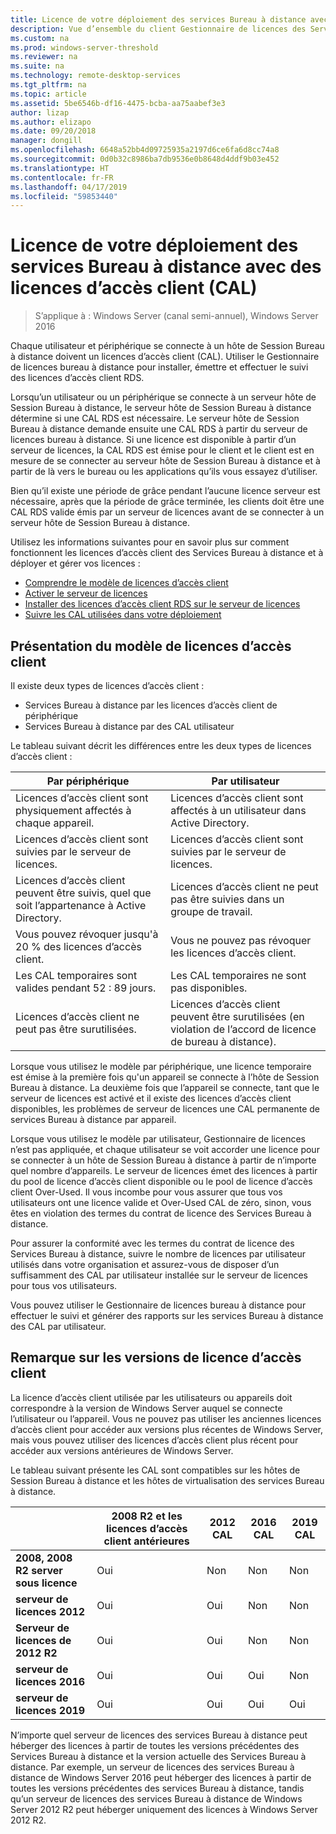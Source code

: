 ```yaml
---
title: Licence de votre déploiement des services Bureau à distance avec des licences d’accès client (CAL)
description: Vue d’ensemble du client Gestionnaire de licences des Services Bureau à distance.
ms.custom: na
ms.prod: windows-server-threshold
ms.reviewer: na
ms.suite: na
ms.technology: remote-desktop-services
ms.tgt_pltfrm: na
ms.topic: article
ms.assetid: 5be6546b-df16-4475-bcba-aa75aabef3e3
author: lizap
ms.author: elizapo
ms.date: 09/20/2018
manager: dongill
ms.openlocfilehash: 6648a52bb4d09725935a2197d6ce6fa6d8cc74a8
ms.sourcegitcommit: 0d0b32c8986ba7db9536e0b8648d4ddf9b03e452
ms.translationtype: HT
ms.contentlocale: fr-FR
ms.lasthandoff: 04/17/2019
ms.locfileid: "59853440"
---
```

# <a name="license-your-rds-deployment-with-client-access-licenses-cals"></a>Licence de votre déploiement des services Bureau à distance avec des licences d’accès client (CAL)

>S’applique à : Windows Server (canal semi-annuel), Windows Server 2016

Chaque utilisateur et périphérique se connecte à un hôte de Session Bureau à distance doivent un licences d’accès client (CAL). Utiliser le Gestionnaire de licences bureau à distance pour installer, émettre et effectuer le suivi des licences d’accès client RDS.  

Lorsqu’un utilisateur ou un périphérique se connecte à un serveur hôte de Session Bureau à distance, le serveur hôte de Session Bureau à distance détermine si une CAL RDS est nécessaire. Le serveur hôte de Session Bureau à distance demande ensuite une CAL RDS à partir du serveur de licences bureau à distance. Si une licence est disponible à partir d’un serveur de licences, la CAL RDS est émise pour le client et le client est en mesure de se connecter au serveur hôte de Session Bureau à distance et à partir de là vers le bureau ou les applications qu’ils vous essayez d’utiliser.

Bien qu’il existe une période de grâce pendant l’aucune licence serveur est nécessaire, après que la période de grâce terminée, les clients doit être une CAL RDS valide émis par un serveur de licences avant de se connecter à un serveur hôte de Session Bureau à distance.

Utilisez les informations suivantes pour en savoir plus sur comment fonctionnent les licences d’accès client des Services Bureau à distance et à déployer et gérer vos licences :

- [Comprendre le modèle de licences d’accès client](#understanding-the-cals-model)
- [Activer le serveur de licences](rds-activate-license-server.md)
- [Installer des licences d’accès client RDS sur le serveur de licences](rds-install-cals.md)
- [Suivre les CAL utilisées dans votre déploiement](rds-track-cals.md)

## <a name="understanding-the-cals-model"></a>Présentation du modèle de licences d’accès client

Il existe deux types de licences d’accès client :

- Services Bureau à distance par les licences d’accès client de périphérique
- Services Bureau à distance par des CAL utilisateur

Le tableau suivant décrit les différences entre les deux types de licences d’accès client :

| Par périphérique                                                     | Par utilisateur                                                                         |
|----------------------------------------------------------------|----------------------------------------------------------------------------------|
| Licences d’accès client sont physiquement affectés à chaque appareil.                   | Licences d’accès client sont affectés à un utilisateur dans Active Directory.                                 |
| Licences d’accès client sont suivies par le serveur de licences.                        | Licences d’accès client sont suivies par le serveur de licences.                                          |
| Licences d’accès client peuvent être suivis, quel que soit l’appartenance à Active Directory. | Licences d’accès client ne peut pas être suivies dans un groupe de travail.                                       |
| Vous pouvez révoquer jusqu'à 20 % des licences d’accès client.                              | Vous ne pouvez pas révoquer les licences d’accès client.                                                      |
| Les CAL temporaires sont valides pendant 52 : 89 jours.                       | Les CAL temporaires ne sont pas disponibles.                                                |
| Licences d’accès client ne peut pas être surutilisées.                                  | Licences d’accès client peuvent être surutilisées (en violation de l’accord de licence de bureau à distance). |

Lorsque vous utilisez le modèle par périphérique, une licence temporaire est émise à la première fois qu'un appareil se connecte à l’hôte de Session Bureau à distance. La deuxième fois que l’appareil se connecte, tant que le serveur de licences est activé et il existe des licences d’accès client disponibles, les problèmes de serveur de licences une CAL permanente de services Bureau à distance par appareil.

Lorsque vous utilisez le modèle par utilisateur, Gestionnaire de licences n’est pas appliquée, et chaque utilisateur se voit accorder une licence pour se connecter à un hôte de Session Bureau à distance à partir de n’importe quel nombre d’appareils. Le serveur de licences émet des licences à partir du pool de licence d’accès client disponible ou le pool de licence d’accès client Over-Used. Il vous incombe pour vous assurer que tous vos utilisateurs ont une licence valide et Over-Used CAL de zéro, sinon, vous êtes en violation des termes du contrat de licence des Services Bureau à distance.

Pour assurer la conformité avec les termes du contrat de licence des Services Bureau à distance, suivre le nombre de licences par utilisateur utilisés dans votre organisation et assurez-vous de disposer d’un suffisamment des CAL par utilisateur installée sur le serveur de licences pour tous vos utilisateurs.

Vous pouvez utiliser le Gestionnaire de licences bureau à distance pour effectuer le suivi et générer des rapports sur les services Bureau à distance des CAL par utilisateur.

## <a name="note-about-cal-versions"></a>Remarque sur les versions de licence d’accès client

La licence d’accès client utilisée par les utilisateurs ou appareils doit correspondre à la version de Windows Server auquel se connecte l’utilisateur ou l’appareil. Vous ne pouvez pas utiliser les anciennes licences d’accès client pour accéder aux versions plus récentes de Windows Server, mais vous pouvez utiliser des licences d’accès client plus récent pour accéder aux versions antérieures de Windows Server.

Le tableau suivant présente les CAL sont compatibles sur les hôtes de Session Bureau à distance et les hôtes de virtualisation des services Bureau à distance.

|                  |2008 R2 et les licences d’accès client antérieures|2012 CAL|2016 CAL|2019 CAL|
|---------------------------------|--------|--------|--------|--------|
| **2008, 2008 R2 server sous licence**| Oui    | Non     | Non     | Non     |
| **serveur de licences 2012**         | Oui    | Oui    | Non     | Non     |
| **Serveur de licences de 2012 R2**      | Oui    | Oui    | Non     | Non     |
| **serveur de licences 2016**         | Oui    | Oui    | Oui    | Non     |
| **serveur de licences 2019**         | Oui    | Oui    | Oui    | Oui    |

N’importe quel serveur de licences des services Bureau à distance peut héberger des licences à partir de toutes les versions précédentes des Services Bureau à distance et la version actuelle des Services Bureau à distance. Par exemple, un serveur de licences des services Bureau à distance de Windows Server 2016 peut héberger des licences à partir de toutes les versions précédentes des services Bureau à distance, tandis qu’un serveur de licences des services Bureau à distance de Windows Server 2012 R2 peut héberger uniquement des licences à Windows Server 2012 R2.
